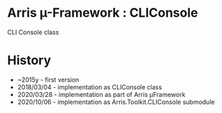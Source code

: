 # Arris µ-Framework : CLIConsole

CLI Console class

# History

- ~2015y - first version
- 2018/03/04 - implementation as CLIConsole class
- 2020/03/28 - implementation as part of Arris µFramework
- 2020/10/06 - implementation as Arris.Toolkit.CLIConsole submodule



